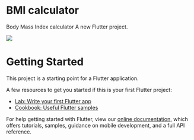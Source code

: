 # BMI calculator 
Body Mass Index calculator
A new Flutter project.

<img src="https://media.giphy.com/media/gfqJgDyI8iBDgazjFv/giphy.gif"  />


# Getting Started

This project is a starting point for a Flutter application.

A few resources to get you started if this is your first Flutter project:

- [Lab: Write your first Flutter app](https://flutter.dev/docs/get-started/codelab)
- [Cookbook: Useful Flutter samples](https://flutter.dev/docs/cookbook)

For help getting started with Flutter, view our
[online documentation](https://flutter.dev/docs), which offers tutorials,
samples, guidance on mobile development, and a full API reference.
